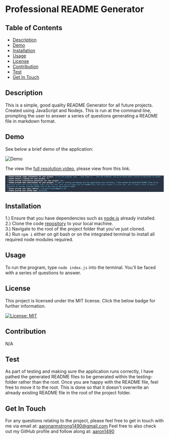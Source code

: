 
# Professional README Generator


## Table of Contents
- [Description](#description)
- [Demo](#demo)
- [Installation](#installation)
- [Usage](#usage)
- [License](#license)
- [Contribution](#contribution)
- [Test](#test)
- [Get In Touch](#get-in-touch)


## Description
This is a simple, good quality README Generator for all future projects. Created using JavaScript and Nodejs. This is run at the command line, prompting the user to answer a series of questions generating a README file in markdown format.

## Demo
See below a brief demo of the application:

![Demo](./assets/images/Untitled_%20Feb%2025,%202024%2010_24%20AM.gif)

The view the [full resolution video](https://drive.google.com/file/d/1TNtqqmc5od-nRLrNZfw2DXRk2Zdi5Zhg/view), please view from this link.

![Questions demo](./assets/images/Untitled.png)

## Installation
1.) Ensure that you have dependencies such as [node.js](https://nodejs.org/en/download/) already installed.<br> 2.) Clone the code [repository](https://github.com/aaron1490/Project-README-Generator) to your local machine.<br> 3.) Navigate to the root of the project folder that you've just cloned.<br> 4.) Run ```npm i``` either on git bash or on the integrated terminal to install all required node modules required.

## Usage
To run the program, type ```node index.js``` into the terminal. You'll be faced with a series of questions to answer.

## License
This project is licensed under the MIT license. Click the below badge for further information.

[![License: MIT](https://img.shields.io/badge/License-MIT-yellow.svg)](https://opensource.org/licenses/MIT)

## Contribution
N/A

## Test
As part of testing and making sure the application runs correctly, I have pathed the generated README files to be generated within the testing-folder rather than the root. Once you are happy with the README file, feel free to move it to the root. This is done so that it doesn't overwrite an already existing README file in the root of the project folder.

## Get In Touch
For any questions relating to the project, please feel free to get in touch with me via email at: [aaronarmstrong1490@gmail.com](mailto:aaronarmstrong1490@gmail.com)
Feel free to also check out my GitHub profile and follow along at: [aaron1490](https://github.com/aaron1490)
